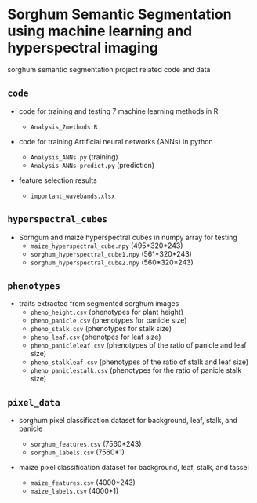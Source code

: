 # Sorghum Semantic Segmentation using machine learning and hyperspectral imaging
sorghum semantic segmentation project related code and data

## `code`
- code for training and testing 7 machine learning methods in R
  - `Analysis_7methods.R`

- code for training Artificial neural networks (ANNs) in python
  - `Analysis_ANNs.py` (training)
  - `Analysis_ANNs_predict.py` (prediction)

- feature selection results
  - `important_wavebands.xlsx`

## `hyperspectral_cubes`
- Sorhgum and maize hyperspectral cubes in numpy array for testing
  - `maize_hyperspectral_cube.npy` (495\*320\*243)
  - `sorghum_hyperspectral_cube1.npy` (561\*320\*243)
  - `sorghum_hyperspectral_cube2.npy` (560\*320\*243)

## `phenotypes`
- traits extracted from segmented sorghum images
  - `pheno_height.csv` (phenotypes for plant height)
  - `pheno_panicle.csv` (phenotypes for panicle size)
  - `pheno_stalk.csv` (phenotypes for stalk size)
  - `pheno_leaf.csv` (phenotpes for leaf size)
  - `pheno_panicleleaf.csv` (phenotypes of the ratio of panicle and leaf size)
  - `pheno_stalkleaf.csv` (phenotypes of the ratio of stalk and leaf size)
  - `pheno_paniclestalk.csv` (phenotypes for the ratio of panicle stalk size)

## `pixel_data`
- sorghum pixel classification dataset for background, leaf, stalk, and panicle
  - `sorghum_features.csv` (7560\*243)
  - `sorghum_labels.csv`  (7560\*1)

- maize pixel classification dataset for background, leaf, stalk, and tassel
  - `maize_features.csv` (4000\*243)
  - `maize_labels.csv`  (4000\*1)
